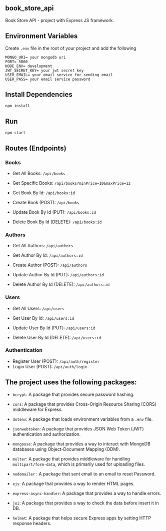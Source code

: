 ## book_store_api
Book Store API - project with Express JS framework.


## Environment Variables
Create `.env` file in the root of your project and add the following

```
MONGO_URI= your mongodb uri
PORT= 5000
NODE_ENV= development
JWT_SECRET_KEY= your jwt secret key
USER_EMAIL= your email service for sending email
USER_PASS= your email service password
```

## Install Dependencies
```
npm install
```

## Run
```
npm start
```

## Routes (Endpoints)
### Books
- Get All Books: `/api/books`
- Get Specific Books: `/api/books?minPrice=10&maxPrice=12`
- Get Book By Id: `/api/books:id`

- Create Book (POST): `/api/books`

- Update Book By Id (PUT): `/api/books:id`
  
- Delete Book By Id (DELETE): `/api/books:id`

### Authors
- Get All Authors: `/api/authors`
- Get Author By Id: `/api/authors:id`

- Create Author (POST): `/api/authors`

- Update Author By Id (PUT): `/api/authors:id`
  
- Delete Author By Id (DELETE): `/api/authors:id`

### Users
- Get All Users: `/api/users`
- Get User By Id: `/api/users:id`

- Update User By Id (PUT): `/api/users:id`

- Delete User By Id (DELETE): `/api/users:id`
  
### Authentication
- Register User (POST): `/api/auth/register`
- Login User (POST): `/api/auth/login`


## The project uses the following packages:

- `bcrypt`: A package that provides secure password hashing.

- `cors`: A package that provides Cross-Origin Resource Sharing (CORS) middleware for Express.
  
- `dotenv`: A package that loads environment variables from a `.env` file.

- `jsonwebtoken`: A package that provides JSON Web Token (JWT) authentication and authorization.
  
- `mongoose`: A package that provides a way to interact with MongoDB databases using Object-Document Mapping (ODM).
  
- `multer`: A package that provides middleware for handling `multipart/form-data`, which is primarily used for uploading files.

- `nodemailer` : A package that sent email to an email to reset Password.

- `ejs`: A package that provides a way to render HTML pages.
  
- `express-async-handler`: A package that provides a way to handle errors.
  
- `joi`: A package that provides a way to check the data before insert it in DB.
  
- `helmet`: A package that helps secure Express apps by setting HTTP response headers.
